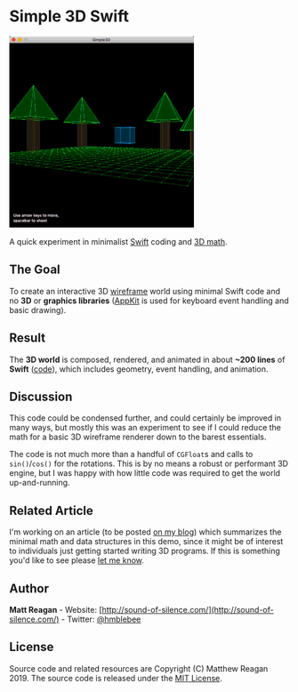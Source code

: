 # Simple 3D Swift

![Simple3DSwiftDemo](/simple3Ddemo.gif?raw=true "Simple3DSwift Demo")

A quick experiment in minimalist [Swift](https://developer.apple.com/swift/) coding and [3D math](https://www.amazon.com/Math-Primer-Graphics-Game-Development-ebook-dp-B008KZU548/dp/B008KZU548).

## The Goal

To create an interactive 3D [wireframe](https://en.wikipedia.org/wiki/Wire-frame_model) world using minimal Swift code and no **3D** or **graphics libraries** ([AppKit](https://developer.apple.com/documentation/appkit) is used for keyboard event handling and basic drawing).

## Result

The **3D world** is composed, rendered, and animated in about **~200 lines** of **Swift** ([code](/Simple3D.swift)), which includes geometry, event handling, and animation.

## Discussion

This code could be condensed further, and could certainly be improved in many ways, but mostly this was an experiment to see if I could reduce the math for a basic 3D wireframe renderer down to the barest essentials.

The code is not much more than a handful of `CGFloat`s and calls to `sin()`/`cos()` for the rotations. This is by no means a robust or performant 3D engine, but I was happy with how little code was required to get the world up-and-running.

## Related Article

I'm working on an article (to be posted [on my blog](http://sound-of-silence.com)) which summarizes the minimal math and data structures in this demo, since it might be of interest to individuals just getting started writing 3D programs. If this is something you'd like to see please [let me know](http://sound-of-silence.com/?page=contact).

## Author

**Matt Reagan** - Website: [http://sound-of-silence.com/](http://sound-of-silence.com/) - Twitter: [@hmblebee](https://twitter.com/hmblebee)

## License

Source code and related resources are Copyright (C) Matthew Reagan 2019. The source code is released under the [MIT License](https://opensource.org/licenses/MIT).
